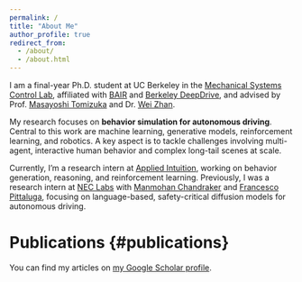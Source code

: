 ```yaml
---
permalink: /
title: "About Me"
author_profile: true
redirect_from: 
  - /about/
  - /about.html
---
```

I am a final-year Ph.D. student at UC Berkeley in the [Mechanical Systems Control Lab](https://msc.berkeley.edu/), affiliated with [BAIR](https://bair.berkeley.edu/) and [Berkeley DeepDrive](https://deepdrive.berkeley.edu/), and advised by Prof. [Masayoshi Tomizuka](https://me.berkeley.edu/people/masayoshi-tomizuka/) and Dr. [Wei Zhan](https://zhanwei.site/). 

My research focuses on **behavior simulation for autonomous driving**. Central to this work are machine learning, generative models, reinforcement learning, and robotics. A key aspect is to tackle challenges involving multi-agent, interactive human behavior and complex long-tail scenes at scale.

Currently, I’m a research intern at [Applied Intuition](https://www.appliedintuition.com/), working on behavior generation, reasoning, and reinforcement learning. Previously, I was a research intern at [NEC Labs](https://www.nec-labs.com/) with [Manmohan Chandraker](https://cseweb.ucsd.edu/~mkchandraker/#) and [Francesco Pittaluga](https://www.francescopittaluga.com/), focusing on language-based, safety-critical diffusion models for autonomous driving.
<!-- 
I graduated from National Taiwan University. I worked in [BiroLa](http://biorola.me.ntu.edu.tw/members_alu_ms.html) lab as an undergrad researcher, advised by Prof. [Pei-Chun Lin](https://scholar.google.com/citations?user=KdWMoM4AAAAJ&hl=en), we developed a Spherical Robotics System that with hybrid rolling and leaping capability [[link](https://www.youtube.com/watch?v=TvrreooQh-I)]. -->



# Publications {#publications}
<!-- Under Construction... -->
You can  find my articles on <a href="{{site.author.googlescholar}}">my Google Scholar profile</a>.


<!-- ### Education -->

